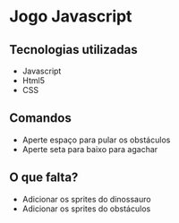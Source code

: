 # Jogo Javascript

## Tecnologias utilizadas
* Javascript
* Html5
* CSS

## Comandos
* Aperte espaço para pular os obstáculos
* Aperte seta para baixo para agachar

## O que falta?
* Adicionar os sprites do dinossauro
* Adicionar os sprites do obstáculos